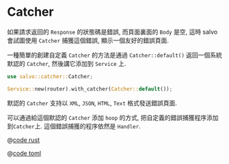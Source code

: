 # Catcher

如果請求返回的 `Response` 的狀態碼是錯誤, 而頁面裏面的 `Body` 是空, 這時 salvo 會試圖使用 `Catcher` 捕獲這個錯誤, 顯示一個友好的錯誤頁面.


一種簡單的創建自定義 `Catcher` 的方法是通過 `Catcher::default()` 返回一個系統默認的 `Catcher`, 然後講它添加到 `Service` 上.

```rust
use salvo::catcher::Catcher;

Service::new(router).with_catcher(Catcher::default());
```

默認的 ```Catcher``` 支持以 ```XML```, ```JSON```, ```HTML```, ```Text``` 格式發送錯誤頁面.

可以通過給這個默認的 `Catcher` 添加 `hoop` 的方式, 把自定義的錯誤捕獲程序添加到`Catcher`上. 這個錯誤捕獲的程序依然是 `Handler`.

<CodeGroup>
  <CodeGroupItem title="main.rs" active>

@[code rust](../../../../codes/custom-error-page/src/main.rs)

  </CodeGroupItem>
  <CodeGroupItem title="Cargo.toml">

@[code toml](../../../../codes/custom-error-page/Cargo.toml)

  </CodeGroupItem>
</CodeGroup>